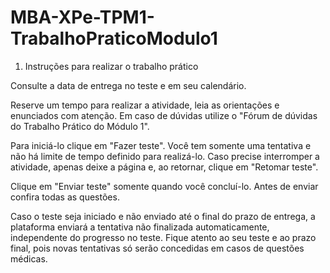 # MBA-XPe-TPM1-TrabalhoPraticoModulo1

1. Instruções para realizar o trabalho prático

Consulte a data de entrega no teste e em seu calendário.

Reserve um tempo para realizar a atividade, leia as orientações e enunciados com atenção. Em caso de dúvidas utilize o "Fórum de dúvidas do Trabalho Prático do Módulo 1".

Para iniciá-lo clique em "Fazer teste". Você tem somente uma tentativa e não há limite de tempo definido para realizá-lo. Caso precise interromper a atividade, apenas deixe a página e, ao retornar, clique em "Retomar teste".

Clique em "Enviar teste" somente quando você concluí-lo. Antes de enviar confira todas as questões.

Caso o teste seja iniciado e não enviado até o final do prazo de entrega, a plataforma enviará a tentativa não finalizada automaticamente, independente do progresso no teste. Fique atento ao seu teste e ao prazo final, pois novas tentativas só serão concedidas em casos de questões médicas.

